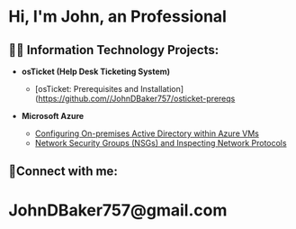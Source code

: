 <h1>Hi, I'm John, an Professional

<h2>👨‍💻 Information Technology Projects:</h2>

- <b>osTicket (Help Desk Ticketing System)</b>
  - [osTicket: Prerequisites and Installation](https://github.com//JohnDBaker757/osticket-prereqs
  
- <b>Microsoft Azure</b>
  - [Configuring On-premises Active Directory within Azure VMs](https://github.com/JohnDBaker757/configure-ad)
  - [Network Security Groups (NSGs) and Inspecting Network Protocols](https://github.com/JohnDBaker757/azure-network-protocols)
   

<h2>🤳Connect with me:</h2>
  
  <h1>JohnDBaker757@gmail.com






